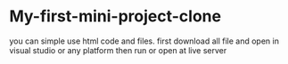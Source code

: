 # My-first-mini-project-clone

you can simple use html code and files.
first download all file and open in visual studio or any platform
then run or open at live server
